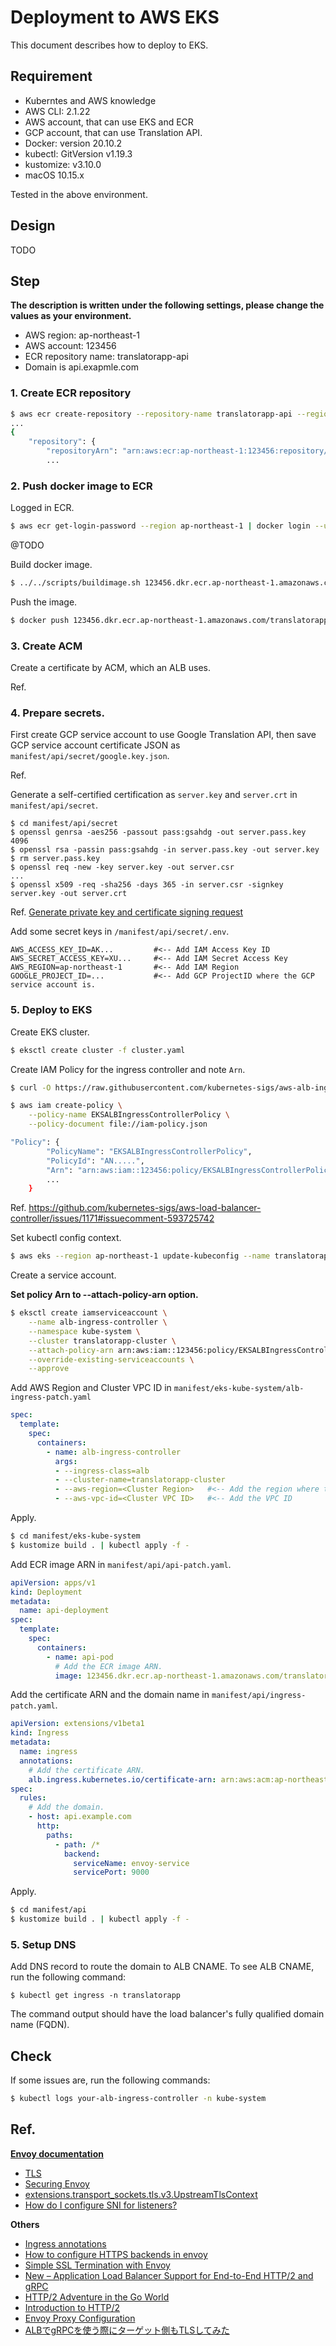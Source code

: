 # Deployment to AWS EKS

This document describes how to deploy to EKS.

## Requirement

* Kuberntes and AWS knowledge
* AWS CLI: 2.1.22
* AWS account, that can use EKS and ECR
* GCP account, that can use Translation API.
* Docker: version 20.10.2
* kubectl: GitVersion v1.19.3
* kustomize: v3.10.0 
* macOS 10.15.x

Tested in the above environment.

## Design

TODO

## Step

**The description is written under the following settings, please change the values as your environment.**

* AWS region: ap-northeast-1
* AWS account: 123456
* ECR repository name: translatorapp-api 
* Domain is api.exapmle.com

### 1. Create ECR repository

```sh
$ aws ecr create-repository --repository-name translatorapp-api --region ap-northeast-1
...
{
    "repository": {
        "repositoryArn": "arn:aws:ecr:ap-northeast-1:123456:repository/translatorapp-api",
        ...
```
       
### 2. Push docker image to ECR

Logged in ECR.

```sh
$ aws ecr get-login-password --region ap-northeast-1 | docker login --username AWS --password-stdin 123456.dkr.ecr.ap-northeast-1.amazonaws.com
```

@TODO

Build docker image.

```sh
$ ../../scripts/buildimage.sh 123456.dkr.ecr.ap-northeast-1.amazonaws.com/translatorapp-api
```

Push the image.

```sh
$ docker push 123456.dkr.ecr.ap-northeast-1.amazonaws.com/translatorapp-api   
```

### 3. Create ACM

Create a certificate by ACM, which an ALB uses.

Ref. 

### 4. Prepare secrets.

First create GCP service account to use Google Translation API, then save GCP service account certificate JSON as `manifest/api/secret/google.key.json`. 

Ref. 

Generate a self-certified certification as `server.key` and `server.crt` in `manifest/api/secret`.

```
$ cd manifest/api/secret
$ openssl genrsa -aes256 -passout pass:gsahdg -out server.pass.key 4096
$ openssl rsa -passin pass:gsahdg -in server.pass.key -out server.key
$ rm server.pass.key
$ openssl req -new -key server.key -out server.csr
...
$ openssl x509 -req -sha256 -days 365 -in server.csr -signkey server.key -out server.crt
```

Ref. [Generate private key and certificate signing request](https://devcenter.heroku.com/articles/ssl-certificate-self)


Add some secret keys in `/manifest/api/secret/.env`.

```
AWS_ACCESS_KEY_ID=AK...         #<-- Add IAM Access Key ID
AWS_SECRET_ACCESS_KEY=XU...     #<-- Add IAM Secret Access Key
AWS_REGION=ap-northeast-1       #<-- Add IAM Region
GOOGLE_PROJECT_ID=...           #<-- Add GCP ProjectID where the GCP service account is.
```

### 5. Deploy to EKS

Create EKS cluster.

```sh
$ eksctl create cluster -f cluster.yaml
```

Create IAM Policy for the ingress controller and note `Arn`.


```sh
$ curl -O https://raw.githubusercontent.com/kubernetes-sigs/aws-alb-ingress-controller/v1.1.5/docs/examples/iam-policy.json

$ aws iam create-policy \
    --policy-name EKSALBIngressControllerPolicy \
    --policy-document file://iam-policy.json

"Policy": {
        "PolicyName": "EKSALBIngressControllerPolicy",
        "PolicyId": "AN.....",
        "Arn": "arn:aws:iam::123456:policy/EKSALBIngressControllerPolicy",
        ...
    }
```

Ref. https://github.com/kubernetes-sigs/aws-load-balancer-controller/issues/1171#issuecomment-593725742

Set kubectl config context.

```sh
$ aws eks --region ap-northeast-1 update-kubeconfig --name translatorapp-cluster
```

Create a service account.

**Set policy Arn to --attach-policy-arn option.**

```sh
$ eksctl create iamserviceaccount \
    --name alb-ingress-controller \
    --namespace kube-system \
    --cluster translatorapp-cluster \
    --attach-policy-arn arn:aws:iam::123456:policy/EKSALBIngressControllerPolicy \
    --override-existing-serviceaccounts \
    --approve
```

Add AWS Region and Cluster VPC ID in `manifest/eks-kube-system/alb-ingress-patch.yaml`

```yaml
spec:
  template:
    spec:
      containers:
        - name: alb-ingress-controller
          args:
          - --ingress-class=alb
          - --cluster-name=translatorapp-cluster
          - --aws-region=<Cluster Region>   #<-- Add the region where the cluster is.
          - --aws-vpc-id=<Cluster VPC ID>   #<-- Add the VPC ID 
```

Apply.

```sh
$ cd manifest/eks-kube-system
$ kustomize build . | kubectl apply -f -
```

Add ECR image ARN in `manifest/api/api-patch.yaml`.

```yaml
apiVersion: apps/v1
kind: Deployment
metadata:
  name: api-deployment
spec:
  template:
    spec:
      containers:
        - name: api-pod
          # Add the ECR image ARN.
          image: 123456.dkr.ecr.ap-northeast-1.amazonaws.com/translatorapp-api:latest

```

Add the certificate ARN and the domain name in `manifest/api/ingress-patch.yaml`.

```yaml
apiVersion: extensions/v1beta1
kind: Ingress
metadata:
  name: ingress
  annotations:
    # Add the certificate ARN.
    alb.ingress.kubernetes.io/certificate-arn: arn:aws:acm:ap-northeast-1:123456:certificate/....
spec:
  rules:
    # Add the domain.
    - host: api.example.com
      http:
        paths:
          - path: /*
            backend:
              serviceName: envoy-service
              servicePort: 9000

```

Apply.

```sh
$ cd manifest/api
$ kustomize build . | kubectl apply -f -
```

### 5. Setup DNS

Add DNS record to route the domain to ALB CNAME. To see ALB CNAME, run the following command:

```
$ kubectl get ingress -n translatorapp
```

The command output should have the load balancer's fully qualified domain name (FQDN).

## Check

If some issues are, run the following commands:

```sh
$ kubectl logs your-alb-ingress-controller -n kube-system
```

## Ref. 
**[Envoy documentation](https://www.envoyproxy.io/docs/envoy/latest/)**

- [TLS](https://www.envoyproxy.io/docs/envoy/latest/intro/arch_overview/security/ssl)
- [Securing Envoy](https://www.envoyproxy.io/docs/envoy/latest/start/quick-start/securing)
- [extensions.transport_sockets.tls.v3.UpstreamTlsContext](https://www.envoyproxy.io/docs/envoy/latest/api-v3/extensions/transport_sockets/tls/v3/tls.proto#extensions-transport-sockets-tls-v3-upstreamtlscontext)
- [How do I configure SNI for listeners?](https://www.envoyproxy.io/docs/envoy/latest/faq/configuration/sni#how-do-i-configure-sni-for-listeners)

**Others**
- [Ingress annotations](https://kubernetes-sigs.github.io/aws-load-balancer-controller/guide/ingress/annotations/#ingress-annotations)
- [How to configure HTTPS backends in envoy](https://farcaller.medium.com/how-to-configure-https-backends-in-envoy-b446727b2eb3)
- [Simple SSL Termination with Envoy](https://timburks.me/2019/12/06/simple-ssl-termination-with-envoy)
- [New – Application Load Balancer Support for End-to-End HTTP/2 and gRPC](https://aws.amazon.com/jp/blogs/aws/new-application-load-balancer-support-for-end-to-end-http-2-and-grpc/)
- [HTTP/2 Adventure in the Go World](https://posener.github.io/http2/)
- [Introduction to HTTP/2](https://developers.google.com/web/fundamentals/performance/http2)
- [Envoy Proxy Configuration](https://docs.build.security/docs/envoy)
- [ALBでgRPCを使う際にターゲット側もTLSしてみた](https://dev.classmethod.jp/articles/alb-e2e-tls/)

